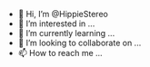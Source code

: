 - 👋 Hi, I’m @HippieStereo
- 👀 I’m interested in ...
- 🌱 I’m currently learning ...
- 💞️ I’m looking to collaborate on ...
- 📫 How to reach me ...

<!---
HippieStereo/HippieStereo is a ✨ special ✨ repository because its `README.md` (this file) appears on your GitHub profile.
You can click the Preview link to take a look at your changes.
--->
